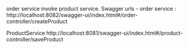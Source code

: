 order service invoke product service.
Swagger urls -
order service :
http://localhost:8082/swagger-ui/index.html#/order-controller/createProduct

ProductService
http://localhost:8081/swagger-ui/index.html#/product-controller/saveProduct
